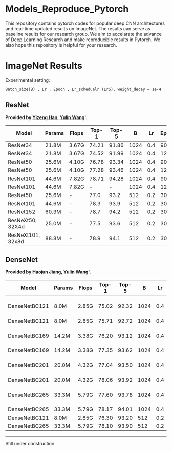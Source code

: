 # Models_Reproduce_Pytorch

This repository contains pytorch codes for popular deep CNN architectures and real-time updated results on ImageNet. The results can serve as baseline results for our research group. We aim to accelarate the advance of Deep Learning Research and make reproducible results in Pytorch. We also hope this repository is helpful for your research.

# ImageNet Results

Experimental setting:
```
Batch_size(B) , Lr , Epoch , Lr_schedualr (LrS), weight_decay = 1e-4
```

## ResNet
**Provided by [Yizeng Han](https://github.com/thuallen), [Yulin Wang](https://github.com/blackfeather-wang)'.**


|Model|Params|Flops|Top-1|Top-5|B|Lr|Epoch|LrS|Provider|
|-----|------|-----|-----|-----|---|---|---|---|---|
|ResNet34  |21.8M |3.67G|74.21|91.86|1024|0.4|90|warm5+cosine|Y Han
|ResNet34  |21.8M |3.67G|74.52|91.99|1024|0.4|120|warm5+cosine|Y Han
|ResNet50  |25.6M |4.10G|76.78|93.34|1024|0.4|90|warm5+cosine|Y Han
|ResNet50  |25.6M |4.10G|77.28|93.46|1024|0.4|120|warm5+cosine|Y Han
|ResNet101 |44.6M |7.82G|78.71|94.28|1024|0.4|90|warm5+cosine|Y Han
|ResNet101 |44.6M |7.82G|-|-|1024|0.4|120|warm5+cosine|Y Han
|ResNet50  |25.6M |-|77.0|93.2|512|0.2|300|cosine|Y Wang
|ResNet101 |44.6M |-|78.3|93.9|512|0.2|300|cosine|Y Wang
|ResNet152 |60.3M |-|78.7|94.2|512|0.2|300|cosine|Y Wang
|ResNeXt50, 32X4d |25.0M|-|77.5|93.6|512|0.2|300|cosine|Y Wang
|ResNeXt101, 32x8d|88.8M|-|78.9|94.1|512|0.2|300|cosine|Y Wang

## DenseNet
**Provided by [Haojun Jiang](https://github.com/jianghaojun), [Yulin Wang](https://github.com/blackfeather-wang)'.**

|Model|Params|Flops|Top-1|Top-5|B|Lr|Epoch|LrS|Provider|
|-----|------|-----|-----|-----|---|---|---|---|---|
|DenseNetBC121 |8.0M |2.85G|75.02|92.32|1024|0.4|90|step-0.1-[30,60]|H Jiang
|DenseNetBC121 |8.0M |2.85G|75.71|92.72|1024|0.4|90|cosine|H Jiang
|DenseNetBC169 |14.2M |3.38G|76.20|93.12|1024|0.4|90|step-0.1-[30,60]|H Jiang
|DenseNetBC169 |14.2M |3.38G|77.35|93.62|1024|0.4|90|cosine|H Jiang
|DenseNetBC201 |20.0M |4.32G|77.04|93.50|1024|0.4|90|step-0.1-[30,60]|H Jiang
|DenseNetBC201 |20.0M |4.32G|78.06|93.92|1024|0.4|90|cosine|H Jiang
|DenseNetBC265 |33.3M |5.79G|77.60|93.78|1024|0.4|90|step-0.1-[30,60]|H Jiang
|DenseNetBC265 |33.3M |5.79G|78.17|94.01|1024|0.4|90|cosine|H Jiang
|DenseNetBC121 |8.0M |2.85G|76.30|93.20|512|0.2|300|cosine|Y Wang
|DenseNetBC265 |33.3M |5.79G|78.10|93.90|512|0.2|300|cosine|Y Wang

****
Still under construction.
